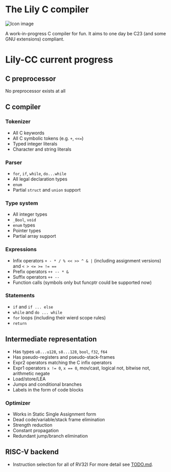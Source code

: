 # The Lily C compiler
![Icon image](icon.png)

A work-in-progress C compiler for fun. It aims to one day be C23 (and some GNU extensions) compliant.
# Lily-CC current progress

## C preprocessor
No preprocessor exists at all

## C compiler
### Tokenizer
- All C keywords
- All C symbolic tokens (e.g. `+`, `<<=`)
- Typed integer literals
- Character and string literals
### Parser
- `for`, `if`, `while`, `do...while`
- All legal declaration types
- `enum`
- Partial `struct` and `union` support
### Type system
- All integer types
- `_Bool`, `void`
- `enum` types
- Pointer types
- Partial array support
### Expressions
- Infix operators `+ - * / % << >> ^ & |` (including assignment versions) and `< > <= >= != ==`
- Prefix operators `++ -- * &`
- Suffix operators `++ --`
- Function calls (symbols only but funcptr could be supported now)
### Statements
- `if` and `if ... else`
- `while` and `do ... while`
- `for` loops (including their wierd scope rules)
- `return`

## Intermediate representation
- Has types `u8...u128`, `s8...128`, `bool`, `f32`, `f64`
- Has pseudo-registers and pseudo-stack-frames
- Expr2 operators matching the C infix operators
- Expr1 operators `x != 0`, `x == 0`, mov/cast, logical not, bitwise not, arithmetic negate
- Load/store/LEA
- Jumps and conditional branches
- Labels in the form of code blocks
### Optimizer
- Works in Static Single Assignment form
- Dead code/variable/stack frame elimination
- Strength reduction
- Constant propagation
- Redundant jump/branch elimination

## RISC-V backend
- Instruction selection for all of RV32I
For more detail see [TODO.md](TODO.md).
